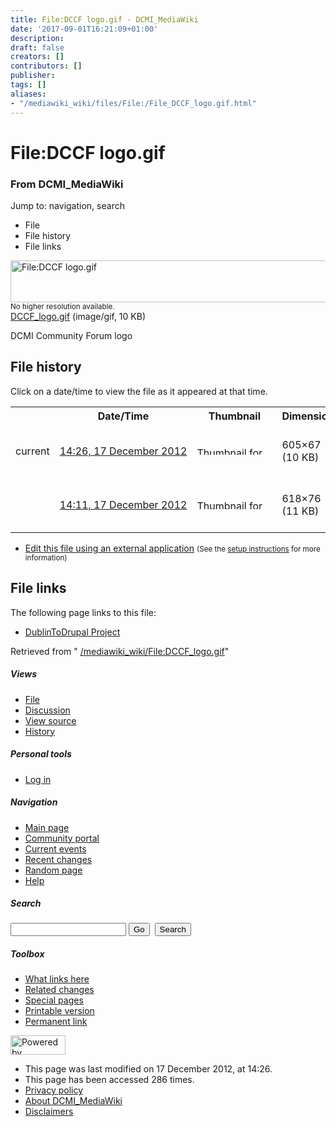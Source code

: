 ```yaml
---
title: File:DCCF logo.gif - DCMI_MediaWiki
date: '2017-09-01T16:21:09+01:00'
description: 
draft: false
creators: []
contributors: []
publisher: 
tags: []
aliases:
- "/mediawiki_wiki/files/File:/File_DCCF_logo.gif.html"
---
```


<a id="top"></a>
# File:DCCF logo.gif

### From DCMI\_MediaWiki

Jump to: navigation, search
<!-- start content -->
- File
- File history
- File links

 [<img alt="File:DCCF logo.gif" src="/images/b/b3/DCCF_logo.gif" width="605" height="67">](/mediawiki_wiki/files/DCCF_logo.gif)  
<small>No higher resolution available.</small>  
 [DCCF\_logo.gif](/images/b/b3/DCCF_logo.gif)‎ (image/gif, 10 KB)

DCMI Community Forum logo

<!-- 
NewPP limit report
Preprocessor node count: 1/1000000
Post-expand include size: 0/2097152 bytes
Template argument size: 0/2097152 bytes
Expensive parser function count: 0/100
-->
## File history

Click on a date/time to view the file as it appeared at that time.

<table class="wikitable filehistory">
  <tr>
    <td></td>
    <th>Date/Time</th>
    <th>Thumbnail</th>
    <th>Dimensions</th>
    <th>User</th>
    <th>Comment</th>
  </tr>
  <tr>
    <td>current</td>
    <td class="filehistory-selected" style="white-space: nowrap;"><a href="/mediawiki_wiki/files/DCCF_logo.gif">14:26, 17 December 2012</a></td>
    <td><a href="/images/b/b3/DCCF_logo.gif"><img alt="Thumbnail for version as of 14:26, 17 December 2012" src="/images/b/b3/DCCF_logo.gif" width="120" height="13"></a></td>
    <td>605×67 <span style="white-space: nowrap;">(10 KB)</span>
    </td>
    <td>
      <a href="/index.php?title=User:StuartSutton&amp;action=edit&amp;redlink=1" class="new mw-userlink" title="User:StuartSutton (page does not exist)">StuartSutton</a> <span style="white-space: nowrap;"> <span class="mw-usertoollinks">(<a href="/index.php?title=User_talk:StuartSutton&amp;action=edit&amp;redlink=1" class="new" title="User talk:StuartSutton (page does not exist)">Talk</a> | <a href="/index.php/Special:Contributions/StuartSutton" title="Special:Contributions/StuartSutton">contribs</a>)</span></span>
    </td>
    <td> <span class="comment">(DCMI Community Forum logo)</span>
    </td>
  </tr>
  <tr>
    <td></td>
    <td style="white-space: nowrap;"><a href="/images/archive/b/b3/20121217142608%21DCCF_logo.gif">14:11, 17 December 2012</a></td>
    <td><a href="/images/archive/b/b3/20121217142608%21DCCF_logo.gif"><img alt="Thumbnail for version as of 14:11, 17 December 2012" src="/images/archive/b/b3/20121217142608%21DCCF_logo.gif" width="120" height="15"></a></td>
    <td>618×76 <span style="white-space: nowrap;">(11 KB)</span>
    </td>
    <td>
      <a href="/index.php?title=User:StuartSutton&amp;action=edit&amp;redlink=1" class="new mw-userlink" title="User:StuartSutton (page does not exist)">StuartSutton</a> <span style="white-space: nowrap;"> <span class="mw-usertoollinks">(<a href="/index.php?title=User_talk:StuartSutton&amp;action=edit&amp;redlink=1" class="new" title="User talk:StuartSutton (page does not exist)">Talk</a> | <a href="/index.php/Special:Contributions/StuartSutton" title="Special:Contributions/StuartSutton">contribs</a>)</span></span>
    </td>
    <td> <span class="comment">(DCMI Community Forum logo)</span>
    </td>
  </tr>
</table>

  

- [Edit this file using an external application](/index.php?title=File:DCCF_logo.gif&action=edit&externaledit=true&mode=file "File:DCCF logo.gif") <small>(See the <a href="http://www.mediawiki.org/wiki/Manual:External_editors" class="external text" rel="nofollow">setup instructions</a> for more information)</small>

## File links

The following page links to this file:

- [DublinToDrupal Project](/index.php/DublinToDrupal_Project "DublinToDrupal Project")

Retrieved from " [/mediawiki_wiki/File:DCCF\_logo.gif](/mediawiki_wiki/files/File:/File:DCCF_logo.gif.html)"

<!-- end content -->

##### Views

- [File](/mediawiki_wiki/files/File:/File:DCCF_logo.gif.html)
- [Discussion](/index.php?title=File_talk:DCCF_logo.gif&action=edit&redlink=1 "Discussion about the content page [t]")
- [View source](/index.php?title=File:DCCF_logo.gif&action=edit "This page is protected.
You can view its source [e]")
- [History](/index.php?title=File:DCCF_logo.gif&action=history "Past revisions of this page [h]")

##### Personal tools

- [Log in](/index.php?title=Special:UserLogin&returnto=File:DCCF_logo.gif "You are encouraged to log in; however, it is not mandatory [o]")

<script type="text/javascript"> if (window.isMSIE55) fixalpha(); </script>

##### Navigation

- [Main page](/index.php/Main_Page "Visit the main page [z]")
- [Community portal](/index.php/DCMI_MediaWiki:Community_portal "About the project, what you can do, where to find things")
- [Current events](/index.php/DCMI_MediaWiki:Current_events "Find background information on current events")
- [Recent changes](/index.php/Special:RecentChanges "The list of recent changes in the wiki [r]")
- [Random page](/index.php/Special:Random "Load a random page [x]")
- [Help](/index.php/Help:Contents "The place to find out")

##### <label for="searchInput">Search</label>

<form action="/index.php" id="searchform">
				<input type="hidden" name="title" value="Special:Search">
				<input id="searchInput" title="Search DCMI_MediaWiki" accesskey="f" type="search" name="search">
				<input type="submit" name="go" class="searchButton" id="searchGoButton" value="Go" title="Go to a page with this exact name if exists"> 
				<input type="submit" name="fulltext" class="searchButton" id="mw-searchButton" value="Search" title="Search the pages for this text">
			</form>

##### Toolbox

- [What links here](/index.php/Special:WhatLinksHere/File:DCCF_logo.gif "List of all wiki pages that link here [j]")
- [Related changes](/index.php/Special:RecentChangesLinked/File:DCCF_logo.gif "Recent changes in pages linked from this page [k]")
- [Special pages](/index.php/Special:SpecialPages "List of all special pages [q]")
- [Printable version](/index.php?title=File:DCCF_logo.gif&printable=yes "Printable version of this page [p]")
- [Permanent link](/index.php?title=File:DCCF_logo.gif&oldid=4521 "Permanent link to this revision of the page")

<!-- end of the left (by default at least) column -->

 [<img src="/skins/common/images/poweredby_mediawiki_88x31.png" height="31" width="88" alt="Powered by MediaWiki">](http://www.mediawiki.org/)

- This page was last modified on 17 December 2012, at 14:26.
- This page has been accessed 286 times.
- [Privacy policy](/index.php/DCMI_MediaWiki:Privacy_policy "DCMI MediaWiki:Privacy policy")
- [About DCMI\_MediaWiki](/index.php/DCMI_MediaWiki:About "DCMI MediaWiki:About")
- [Disclaimers](/index.php/DCMI_MediaWiki:General_disclaimer "DCMI MediaWiki:General disclaimer")

<script>if (window.runOnloadHook) runOnloadHook();</script><!-- Served in 0.459 secs. -->
